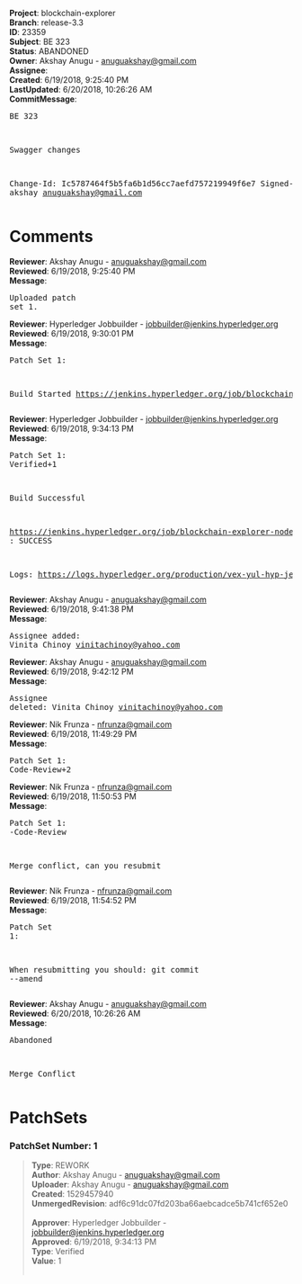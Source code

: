 <strong>Project</strong>: blockchain-explorer<br><strong>Branch</strong>: release-3.3<br><strong>ID</strong>: 23359<br><strong>Subject</strong>: BE 323<br><strong>Status</strong>: ABANDONED<br><strong>Owner</strong>: Akshay Anugu - anuguakshay@gmail.com<br><strong>Assignee</strong>:<br><strong>Created</strong>: 6/19/2018, 9:25:40 PM<br><strong>LastUpdated</strong>: 6/20/2018, 10:26:26 AM<br><strong>CommitMessage</strong>:<br><pre>BE 323

Swagger changes

Change-Id: Ic5787464f5b5fa6b1d56cc7aefd757219949f6e7
Signed-off-by: akshay <anuguakshay@gmail.com>
</pre><h1>Comments</h1><strong>Reviewer</strong>: Akshay Anugu - anuguakshay@gmail.com<br><strong>Reviewed</strong>: 6/19/2018, 9:25:40 PM<br><strong>Message</strong>: <pre>Uploaded patch set 1.</pre><strong>Reviewer</strong>: Hyperledger Jobbuilder - jobbuilder@jenkins.hyperledger.org<br><strong>Reviewed</strong>: 6/19/2018, 9:30:01 PM<br><strong>Message</strong>: <pre>Patch Set 1:

Build Started https://jenkins.hyperledger.org/job/blockchain-explorer-node6-verify-x86_64/209/</pre><strong>Reviewer</strong>: Hyperledger Jobbuilder - jobbuilder@jenkins.hyperledger.org<br><strong>Reviewed</strong>: 6/19/2018, 9:34:13 PM<br><strong>Message</strong>: <pre>Patch Set 1: Verified+1

Build Successful 

https://jenkins.hyperledger.org/job/blockchain-explorer-node6-verify-x86_64/209/ : SUCCESS

Logs: https://logs.hyperledger.org/production/vex-yul-hyp-jenkins-3/blockchain-explorer-node6-verify-x86_64/209</pre><strong>Reviewer</strong>: Akshay Anugu - anuguakshay@gmail.com<br><strong>Reviewed</strong>: 6/19/2018, 9:41:38 PM<br><strong>Message</strong>: <pre>Assignee added: Vinita Chinoy <vinitachinoy@yahoo.com></pre><strong>Reviewer</strong>: Akshay Anugu - anuguakshay@gmail.com<br><strong>Reviewed</strong>: 6/19/2018, 9:42:12 PM<br><strong>Message</strong>: <pre>Assignee deleted: Vinita Chinoy <vinitachinoy@yahoo.com></pre><strong>Reviewer</strong>: Nik Frunza - nfrunza@gmail.com<br><strong>Reviewed</strong>: 6/19/2018, 11:49:29 PM<br><strong>Message</strong>: <pre>Patch Set 1: Code-Review+2</pre><strong>Reviewer</strong>: Nik Frunza - nfrunza@gmail.com<br><strong>Reviewed</strong>: 6/19/2018, 11:50:53 PM<br><strong>Message</strong>: <pre>Patch Set 1: -Code-Review

Merge conflict, can you resubmit</pre><strong>Reviewer</strong>: Nik Frunza - nfrunza@gmail.com<br><strong>Reviewed</strong>: 6/19/2018, 11:54:52 PM<br><strong>Message</strong>: <pre>Patch Set 1:

When resubmitting you should: git commit --amend</pre><strong>Reviewer</strong>: Akshay Anugu - anuguakshay@gmail.com<br><strong>Reviewed</strong>: 6/20/2018, 10:26:26 AM<br><strong>Message</strong>: <pre>Abandoned

Merge Conflict</pre><h1>PatchSets</h1><h3>PatchSet Number: 1</h3><blockquote><strong>Type</strong>: REWORK<br><strong>Author</strong>: Akshay Anugu - anuguakshay@gmail.com<br><strong>Uploader</strong>: Akshay Anugu - anuguakshay@gmail.com<br><strong>Created</strong>: 1529457940<br><strong>UnmergedRevision</strong>: adf6c91dc07fd203ba66aebcadce5b741cf652e0<br><br><strong>Approver</strong>: Hyperledger Jobbuilder - jobbuilder@jenkins.hyperledger.org<br><strong>Approved</strong>: 6/19/2018, 9:34:13 PM<br><strong>Type</strong>: Verified<br><strong>Value</strong>: 1<br><br></blockquote>